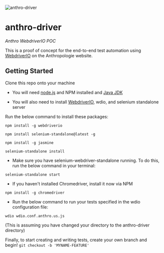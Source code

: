 ![anthro-driver](http://i.imgur.com/tNPpjCx.png)
# anthro-driver
*Anthro WebdriverIO POC*

This is a proof of concept for the end-to-end test automation using [WebdriverIO] on the Anthropologie website. 

## Getting Started

Clone this repo onto your machine

* You will need [node.js] and NPM installed and [Java JDK]

* You will also need to install [WebdriverIO], wdio, and selenium standalone server

Run the below command to install these packages:

`npm install -g webdriverio` 

`npm install selenium-standalone@latest -g`

`npm install -g jasmine`

`selenium-standalone install`

* Make sure you have selenium-webdriver-standalone running. To do this, run the below command in your terminal:

`selenium-standalone start`

* If you haven't installed Chromedriver, install it now via NPM

`npm install -g chromedriver`

* Run the below command to run your tests specified in the wdio configuration file:

`wdio wdio.conf.anthro.us.js` 

(This is assuming you have changed your directory to the anthro-driver directory)

Finally, to start creating and writing tests, create your own branch and begin!
`git checkout -b 'MYNAME-FEATURE'`

[WebdriverIO]: <http://webdriver.io/>
[WebdriverIO Install Page]: <http://webdriver.io/guide/getstarted/install.html>
[node.js]: <http://nodejs.org/>
[Java JDK]: <http://www.oracle.com/technetwork/java/javase/downloads/index.html>
